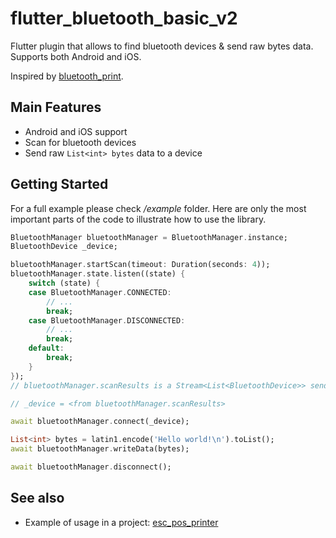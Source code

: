 # flutter_bluetooth_basic_v2

Flutter plugin that allows to find bluetooth devices & send raw bytes data.
Supports both Android and iOS.

Inspired by [bluetooth_print](https://github.com/thon-ju/bluetooth_print).


## Main Features
* Android and iOS support
* Scan for bluetooth devices
* Send raw `List<int> bytes` data to a device


## Getting Started

For a full example please check */example* folder. Here are only the most important parts of the code to illustrate how to use the library.

```dart
BluetoothManager bluetoothManager = BluetoothManager.instance;
BluetoothDevice _device;

bluetoothManager.startScan(timeout: Duration(seconds: 4));
bluetoothManager.state.listen((state) {
    switch (state) {
    case BluetoothManager.CONNECTED:
        // ...
        break;
    case BluetoothManager.DISCONNECTED:
        // ...
        break;
    default:
        break;
    }
});
// bluetoothManager.scanResults is a Stream<List<BluetoothDevice>> sending the found devices.

// _device = <from bluetoothManager.scanResults>

await bluetoothManager.connect(_device);

List<int> bytes = latin1.encode('Hello world!\n').toList();
await bluetoothManager.writeData(bytes);

await bluetoothManager.disconnect();
```

## See also
* Example of usage in a project: [esc_pos_printer](https://github.com/andrey-ushakov/esc_pos_printer)
